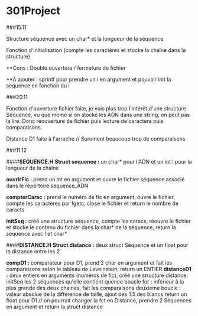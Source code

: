 # 301Project

###15.11

Structure séquence avec un char* et la longueur de la séquence

Fonction d'initialisation (compte les caractères et stocke la chaîne dans la structure)

**Cons :
Double ouverture / fermeture de fichier

**A ajouter : 
sprintf pour prendre un i en argument et pouvoir init la sequence en fonction du i 
 
###20.11

Fonction d'ouverture fichier faite, je vois plus trop l'intérêt d'une structure Séquence, vu que meme si on stocke les ADN dans une string, on peut pas la lire. Donc réouverture de fichier puis lecture de caractère puis comparaisons.

Distance D1 faite à l'arrache // Surement beaucoup trop de comparaisons

###11.12

####**SEQUENCE.H**
**Struct sequence :** un char* pour l'ADN et un int l pour la longueur de la chaîne

**ouvrirFic :** prend un int en argument et ouvre le fichier séquence associé dans le répertoire sequence_ADN

**compterCarac :** prend le numéro de fic en argument, ouvre le fichier, compte les caractères par fgetc, close le fichier et return le nombre de caracts

**initSeq :** créé une structure séquence, compte les caracs, réouvre le fichier et stocke le contenu du fichier dans la char* de la séquence, return la séquence avec l et char*


####**DISTANCE.H**
**Struct distance :** deux struct Séquence et un float pour la distance entre les 2

**compD1 :** comparateur pour D1, prend 2 char en argument et fait les comparaisons selon le tableau de Leveinstein, return un ENTIER
**distanceD1 :**  deux entiers en arguments (numéros de fic), créé une structure distance, initSeq les 2 séquences qu'elle contient
quence 
boucle for : inférieur à la plus grande des deux chaines, fait les comparaisons
deuxieme boucle : valeur absolue de la différence de taille, ajout des 1.5 des blancs
return un float pour D1
// on pourrait changer la fct en Distance, prendre 2 Séquences en argument et return la struct distance 
